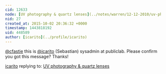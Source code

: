```yaml
---
cid: 12633
node: [UV photography & quartz lenses](../notes/warren/12-12-2010/uv-photography-quartz-lenses)
nid: 27
created_at: 2015-10-02 20:36:32 +0000
timestamp: 1443818192
uid: 448589
author: [icarito](../profile/icarito)
---
```


[@cfastie](/profile/cfastie) this is [@icarito](/profile/icarito) (Sebastian) sysadmin at publiclab. Please confirm you got this message? Thanks!

[icarito](../profile/icarito) replying to: [UV photography & quartz lenses](../notes/warren/12-12-2010/uv-photography-quartz-lenses)

